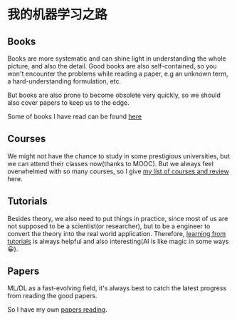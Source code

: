 # 我的机器学习之路

## Books

Books are more systematic and can shine light in understanding the whole picture, and also the detail.
Good books are also self-contained, so you won't encounter the problems while reading a paper, e.g an unknown term,
a hard-understanding formulation, etc.

But books are also prone to become obsolete very quickly, so we should also cover papers to keep us to the edge.

Some of books I have read can be found [here](https://github.com/towerjoo/myML/blob/master/book.md)

## Courses

We might not have the chance to study in some prestigious universities, but we can attend their classes now(thanks to MOOC).
But we always feel overwhelmed with so many courses, so I give [my list of courses and review](https://github.com/towerjoo/myML/blob/master/course.md) here.

## Tutorials

Besides theory, we also need to put things in practice, since most of us are not supposed to be a scientist(or researcher), but to be
a engineer to convert the theory into the real world application. Therefore, [learning from tutorials](https://github.com/towerjoo/myML/blob/master/tutorial.md) is always helpful and also 
interesting(AI is like magic in some ways 😀).

## Papers

ML/DL as a fast-evolving field, it's always best to catch the latest progress from reading the good papers.

So I have my own [papers reading](https://github.com/towerjoo/myML/blob/master/paper.md).
